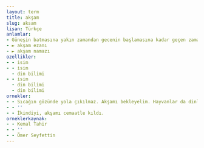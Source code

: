 ```yaml
---
layout: term
title: akşam
slug: aksam
lisan: Türkçe
anlamlar:
- Güneşin batmasına yakın zamandan gecenin başlamasına kadar geçen zaman dilimi
- ► akşam ezanı
- ► akşam namazı
ozellikler:
- - isim
- - isim
  - din bilimi
- - isim
  - din bilimi
  - din bilimi
ornekler:
- - Sıcağın gözünde yola çıkılmaz. Akşamı bekleyelim. Hayvanlar da dinlenir… Ne dersin?
- - ''
- - İkindiyi, akşamı cemaatle kıldı.
orneklerkaynak:
- - Kemal Tahir
- - ''
- - Ömer Seyfettin
---
```

